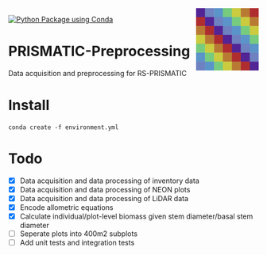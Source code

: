 <img src="docs/img/logo.png" align="right" width="25%"/>

[![Python Package using Conda](https://github.com/RS-PRISMATIC/preprocessing/actions/workflows/python-package-conda.yml/badge.svg)](https://github.com/RS-PRISMATIC/preprocessing/actions/workflows/python-package-conda.yml)

# PRISMATIC-Preprocessing
Data acquisition and preprocessing for RS-PRISMATIC

# Install
```
conda create -f environment.yml
```

# Todo
 - [x] Data acquisition and data processing of inventory data
 - [x] Data acquisition and data processing of NEON plots
 - [x] Data acquisition and data processing of LiDAR data
 - [x] Encode allometric equations
 - [x] Calculate individual/plot-level biomass given stem diameter/basal stem diameter
 - [ ] Seperate plots into 400m2 subplots
 - [ ] Add unit tests and integration tests
